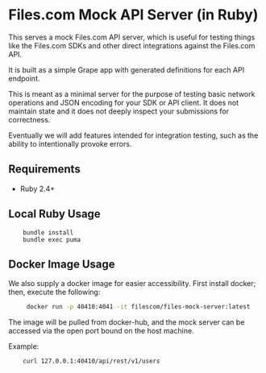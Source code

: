 # Files.com Mock API Server (in Ruby)

This serves a mock Files.com API server, which is useful for testing
things like the Files.com SDKs and other direct integrations
against the Files.com API.

It is built as a simple Grape app with generated definitions for each
API endpoint.

This is meant as a minimal server for the purpose of testing basic
network operations and JSON encoding for your SDK or API client.  It
does not maintain state and it does not deeply inspect your submissions
for correctness.

Eventually we will add features intended for integration testing, such as
the ability to intentionally provoke errors.


## Requirements

* Ruby 2.4+


## Local Ruby Usage
```
    bundle install
    bundle exec puma
```

## Docker Image Usage
We also supply a docker image for easier accessibility. First install docker; then, execute the following:
```bash
     docker run -p 40410:4041 -it filescom/files-mock-server:latest
```

The image will be pulled from docker-hub, and the mock server can be accessed via the open port bound on the host machine.

Example:

```bash
    curl 127.0.0.1:40410/api/rest/v1/users
```

